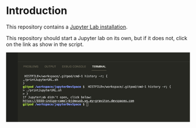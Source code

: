 # Introduction

This repository contains a [Jupyter Lab installation](https://jupyter.org/).

This repository should start a Jupyter lab on its own, but if it does not,
click on the link as show in the script.

![Generated Jupyter URL](./imgs/url-click.png)

